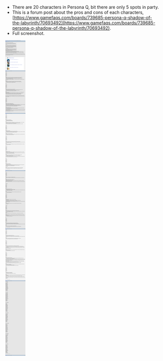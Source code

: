 * There are 20 characters in Persona Q, bit there are only 5 spots in party.
* This is a forum post about the pros and cons of each characters, [https://www.gamefaqs.com/boards/739685-persona-q-shadow-of-the-labyrinth/70693492](https://www.gamefaqs.com/boards/739685-persona-q-shadow-of-the-labyrinth/70693492).
* Full screenshot.

![./20170312-0006-cet-characters-pros-and-cons-1.png](./20170312-0006-cet-characters-pros-and-cons-1.png)